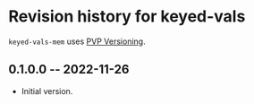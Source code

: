 # Revision history for keyed-vals

`keyed-vals-mem` uses [PVP Versioning][1].

## 0.1.0.0 -- 2022-11-26

* Initial version.

[1]: https://pvp.haskell.org

